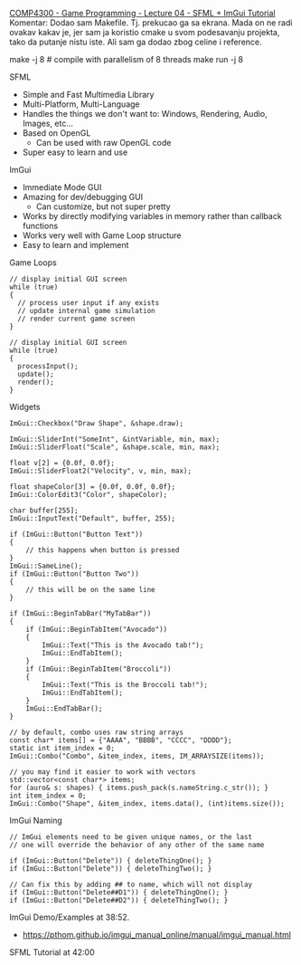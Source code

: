 
[COMP4300 - Game Programming - Lecture 04 - SFML + ImGui Tutorial](https://youtu.be/cK_LbRWaIOU?si=6pJKobPtrM7bwgXo)
Komentar: Dodao sam Makefile. Tj. prekucao ga sa ekrana. Mada on ne radi ovakav kakav je, jer sam ja koristio cmake u svom podesavanju projekta, tako da putanje nistu iste. Ali sam ga dodao zbog celine i reference.

make -j 8 # compile with parallelism of 8 threads
make run -j 8

SFML
* Simple and Fast Multimedia Library
* Multi-Platform, Multi-Language
* Handles the things we don't want to: Windows, Rendering, Audio, Images, etc...
* Based on OpenGL
	* Can be used with raw OpenGL code
* Super easy to learn and use

ImGui
* Immediate Mode GUI
* Amazing for dev/debugging GUI
	* Can customize, but not super pretty
* Works by directly modifying variables in memory rather than callback functions
* Works very well with Game Loop structure
* Easy to learn and implement

Game Loops
```
// display initial GUI screen
while (true)
{
  // process user input if any exists
  // update internal game simulation
  // render current game screen
}
```

```
// display initial GUI screen
while (true)
{
  processInput();
  update();
  render();
}
```

Widgets
```
ImGui::Checkbox("Draw Shape", &shape.draw);

ImGui::SliderInt("SomeInt", &intVariable, min, max);
ImGui::SliderFloat("Scale", &shape.scale, min, max);

float v[2] = {0.0f, 0.0f};
ImGui::SliderFloat2("Velocity", v, min, max);

float shapeColor[3] = {0.0f, 0.0f, 0.0f};
ImGui::ColorEdit3("Color", shapeColor);

char buffer[255];
ImGui::InputText("Default", buffer, 255);

if (ImGui::Button("Button Text"))
{
    // this happens when button is pressed
}
ImGui::SameLine();
if (ImGui::Button("Button Two"))
{
    // this will be on the same line
}

if (ImGui::BeginTabBar("MyTabBar"))
{
    if (ImGui::BeginTabItem("Avocado"))
    {
        ImGui::Text("This is the Avocado tab!");
        ImGui::EndTabItem();
    }
    if (ImGui::BeginTabItem("Broccoli"))
    {
        ImGui::Text("This is the Broccoli tab!");
        ImGui::EndTabItem();
    }
    ImGui::EndTabBar();
}

// by default, combo uses raw string arrays
const char* items[] = {"AAAA", "BBBB", "CCCC", "DDDD"};
static int item_index = 0;
ImGui::Combo("Combo", &item_index, items, IM_ARRAYSIZE(items));

// you may find it easier to work with vectors
std::vector<const char*> items;
for (auro& s: shapes) { items.push_pack(s.nameString.c_str()); }
int item_index = 0;
ImGui::Combo("Shape", &item_index, items.data(), (int)items.size());
```

ImGui Naming
```
// ImGui elements need to be given unique names, or the last
// one will override the behavior of any other of the same name

if (ImGui::Button("Delete")) { deleteThingOne(); }
if (ImGui::Button("Delete")) { deleteThingTwo(); }

// Can fix this by adding ## to name, which will not display
if (ImGui::Button("Delete##D1")) { deleteThingOne(); }
if (ImGui::Button("Delete##D2")) { deleteThingTwo(); }
```

ImGui Demo/Examples at 38:52.
* https://pthom.github.io/imgui_manual_online/manual/imgui_manual.html

SFML Tutorial at 42:00
